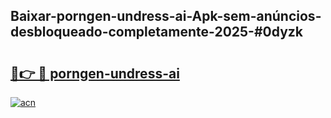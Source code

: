## Baixar-porngen-undress-ai-Apk-sem-anúncios-desbloqueado-completamente-2025-#0dyzk

# <h2><a href="https://ainizakaria.my?title=porngen-undress-ai&ref=22M">🔗👉 🔴 porngen-undress-ai</a></h2>

[![acn](https://github.com/user-attachments/assets/0f9c940e-d8b0-45ae-aac7-cd30a18b3e1c)](https://ainizakaria.my?title=porngen-undress-ai&ref=22M)

